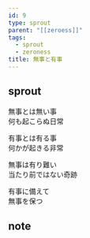 ```yaml
---
id: 9
type: sprout
parent: "[[zeroess]]"
tags:
  - sprout
  - zeroness
title: 無事と有事
---
```

## sprout
無事とは無い事  
何も起こらぬ日常

有事とは有る事  
何かが起きる非常

無事は有り難い  
当たり前ではない奇跡

有事に備えて  
無事を保つ
## note

